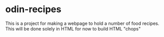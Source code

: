 # odin-recipes
This is a project for making a webpage to hold a number of food recipes.
This will be done solely in HTML for now to build HTML "chops"